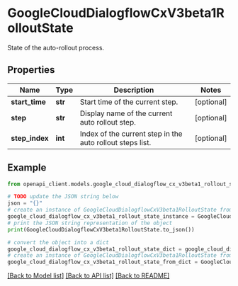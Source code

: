 # GoogleCloudDialogflowCxV3beta1RolloutState

State of the auto-rollout process.

## Properties

Name | Type | Description | Notes
------------ | ------------- | ------------- | -------------
**start_time** | **str** | Start time of the current step. | [optional] 
**step** | **str** | Display name of the current auto rollout step. | [optional] 
**step_index** | **int** | Index of the current step in the auto rollout steps list. | [optional] 

## Example

```python
from openapi_client.models.google_cloud_dialogflow_cx_v3beta1_rollout_state import GoogleCloudDialogflowCxV3beta1RolloutState

# TODO update the JSON string below
json = "{}"
# create an instance of GoogleCloudDialogflowCxV3beta1RolloutState from a JSON string
google_cloud_dialogflow_cx_v3beta1_rollout_state_instance = GoogleCloudDialogflowCxV3beta1RolloutState.from_json(json)
# print the JSON string representation of the object
print(GoogleCloudDialogflowCxV3beta1RolloutState.to_json())

# convert the object into a dict
google_cloud_dialogflow_cx_v3beta1_rollout_state_dict = google_cloud_dialogflow_cx_v3beta1_rollout_state_instance.to_dict()
# create an instance of GoogleCloudDialogflowCxV3beta1RolloutState from a dict
google_cloud_dialogflow_cx_v3beta1_rollout_state_from_dict = GoogleCloudDialogflowCxV3beta1RolloutState.from_dict(google_cloud_dialogflow_cx_v3beta1_rollout_state_dict)
```
[[Back to Model list]](../README.md#documentation-for-models) [[Back to API list]](../README.md#documentation-for-api-endpoints) [[Back to README]](../README.md)



